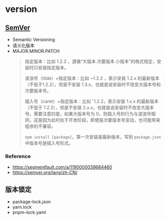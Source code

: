 # version

## [SemVer](https://semver.org/)

* Semantic Versioning 
* 语义化版本
* MAJOR.MINOR.PATCH
    > 指定版本：比如 1.2.2 ，遵循“大版本.次要版本.小版本”的格式规定，安装时只安装指定版本。
    >
    > 波浪号（tilde）+指定版本：比如 ~1.2.2 ，表示安装 1.2.x 的最新版本（不低于1.2.2），但是不安装 1.3.x，也就是说安装时不改变大版本号和次要版本号。
    >
    > 插入号（caret）+指定版本：比如 ˆ1.2.2，表示安装 1.x.x 的最新版本（不低于 1.2.2），但是不安装 2.x.x，也就是说安装时不改变大版本号。需要注意的是，如果大版本号为 0，则插入号的行为与波浪号相同，这是因为此时处于开发阶段，即使是次要版本号变动，也可能带来程序的不兼容。
    >
    > `npm install [package]`，第一次安装是最新版本，写到 `package.json` 中版本号是插入号形式。

### Reference

* https://segmentfault.com/a/1190000039684460
* https://semver.org/lang/zh-CN/

## 版本锁定

* package-lock.json
* yarn.lock
* pnpm-lock.yaml
